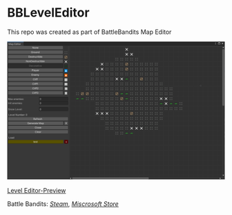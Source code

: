 # BBLevelEditor
 This repo was created as part of BattleBandits Map Editor
 
 ![Screenshot](Screenshot.png)
 
 [Level Editor-Preview](https://youtu.be/BU-DPIEHdh0)
 
 Battle Bandits: [*Steam*](https://store.steampowered.com/app/1224050), [*Miscrosoft Store*](https://www.microsoft.com/p/battle-bandits/9njgjs05c5db)
